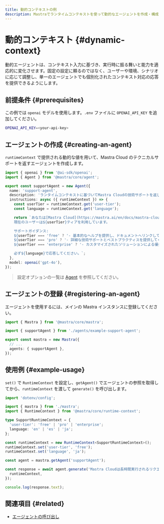 ```yaml
---
title: 動的コンテキストの例
description: Mastraでランタイムコンテキストを使って動的なエージェントを作成・構成する方法を学びます。
---
```


# 動的コンテキスト \{#dynamic-context\}

動的エージェントは、コンテキスト入力に基づき、実行時に振る舞いと能力を適応的に変化させます。固定の設定に頼るのではなく、ユーザーや環境、シナリオに応じて調整し、単一のエージェントでも個別化されたコンテキスト対応の応答を提供できるようにします。

## 前提条件 \{#prerequisites\}

この例では `openai` モデルを使用します。`.env` ファイルに `OPENAI_API_KEY` を追加してください。

```bash filename=".env" copy
OPENAI_API_KEY=<your-api-key>
```

## エージェントの作成 \{#creating-an-agent\}

`runtimeContext` で提供される動的な値を用いて、Mastra Cloud のテクニカルサポートを返すエージェントを作成します。

```typescript filename="src/mastra/agents/example-support-agent.ts" showLineNumbers copy
import { openai } from '@ai-sdk/openai';
import { Agent } from '@mastra/core/agent';

export const supportAgent = new Agent({
  name: 'support-agent',
  description: 'ランタイムコンテキストに基づいてMastra Cloudの技術サポートを返します',
  instructions: async ({ runtimeContext }) => {
    const userTier = runtimeContext.get('user-tier');
    const language = runtimeContext.get('language');

    return `あなたは[Mastra Cloud](https://mastra.ai/en/docs/mastra-cloud/overview)のカスタマーサポートエージェントです。
    現在のユーザーは${userTier}ティアを利用しています。

    サポートガイダンス:
    ${userTier === 'free' ? '- 基本的なヘルプを提供し、ドキュメントへリンクしてください。' : ''}
    ${userTier === 'pro' ? '- 詳細な技術サポートとベストプラクティスを提供してください。' : ''}
    ${userTier === 'enterprise' ? '- カスタマイズされたソリューションによる優先サポートを提供してください。' : ''}

    必ず${language}で応答してください。`;
  },
  model: openai('gpt-4o'),
});
```

> 設定オプションの一覧は [Agent](/docs/reference/agents/agent) を参照してください。

## エージェントの登録 \{#registering-an-agent\}

エージェントを使用するには、メインの Mastra インスタンスに登録してください。

```typescript filename="src/mastra/index.ts" showLineNumbers copy
import { Mastra } from '@mastra/core/mastra';

import { supportAgent } from './agents/example-support-agent';

export const mastra = new Mastra({
  // ...
  agents: { supportAgent },
});
```

## 使用例 \{#example-usage\}

`set()` で `RuntimeContext` を設定し、`getAgent()` でエージェントの参照を取得してから、`runtimeContext` を渡して `generate()` を呼び出します。

```typescript filename="src/test-support-agent.ts" showLineNumbers copy
import 'dotenv/config';

import { mastra } from './mastra';
import { RuntimeContext } from '@mastra/core/runtime-context';

type SupportRuntimeContext = {
  'user-tier': 'free' | 'pro' | 'enterprise';
  language: 'en' | 'es' | 'ja';
};

const runtimeContext = new RuntimeContext<SupportRuntimeContext>();
runtimeContext.set('user-tier', 'free');
runtimeContext.set('language', 'ja');

const agent = mastra.getAgent('supportAgent');

const response = await agent.generate('Mastra Cloudは長時間実行されるリクエストを処理できますか?', {
  runtimeContext,
});

console.log(response.text);
```

## 関連項目 \{#related\}

* [エージェントの呼び出し](./calling-agents#from-the-command-line)